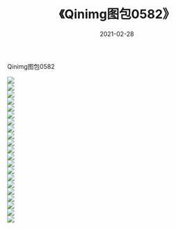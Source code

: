 ﻿---
layout: post
title:  《Qinimg图包0582》
date:   2021-02-28
img: http://imgx.orgx.ga/Qinimg图包/Qinimg图包0582/000.jpg
categories: [美女, 清纯, 唯美]
---

Qinimg图包0582

 ![](http://imgx.orgx.ga/Qinimg图包/Qinimg图包0582/001.jpg) <br>![](http://imgx.orgx.ga/Qinimg图包/Qinimg图包0582/002.jpg) <br>![](http://imgx.orgx.ga/Qinimg图包/Qinimg图包0582/003.jpg) <br>![](http://imgx.orgx.ga/Qinimg图包/Qinimg图包0582/004.jpg) <br>![](http://imgx.orgx.ga/Qinimg图包/Qinimg图包0582/005.jpg) <br>![](http://imgx.orgx.ga/Qinimg图包/Qinimg图包0582/006.jpg) <br>![](http://imgx.orgx.ga/Qinimg图包/Qinimg图包0582/007.jpg) <br>![](http://imgx.orgx.ga/Qinimg图包/Qinimg图包0582/008.jpg) <br>![](http://imgx.orgx.ga/Qinimg图包/Qinimg图包0582/009.jpg) <br>![](http://imgx.orgx.ga/Qinimg图包/Qinimg图包0582/010.jpg) <br>![](http://imgx.orgx.ga/Qinimg图包/Qinimg图包0582/011.jpg) <br>![](http://imgx.orgx.ga/Qinimg图包/Qinimg图包0582/012.jpg) <br>![](http://imgx.orgx.ga/Qinimg图包/Qinimg图包0582/013.jpg) <br>![](http://imgx.orgx.ga/Qinimg图包/Qinimg图包0582/014.jpg) <br>![](http://imgx.orgx.ga/Qinimg图包/Qinimg图包0582/015.jpg) <br>![](http://imgx.orgx.ga/Qinimg图包/Qinimg图包0582/016.jpg) <br>![](http://imgx.orgx.ga/Qinimg图包/Qinimg图包0582/017.jpg) <br>![](http://imgx.orgx.ga/Qinimg图包/Qinimg图包0582/018.jpg) <br>![](http://imgx.orgx.ga/Qinimg图包/Qinimg图包0582/019.jpg) <br>![](http://imgx.orgx.ga/Qinimg图包/Qinimg图包0582/020.jpg) <br>![](http://imgx.orgx.ga/Qinimg图包/Qinimg图包0582/021.jpg) <br>